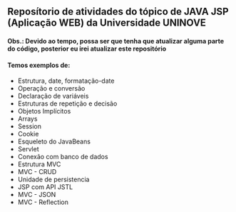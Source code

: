## Reposítorio de atividades do tópico de JAVA JSP (Aplicação WEB) da Universidade UNINOVE

#### Obs.: Devido ao tempo, possa ser que tenha que atualizar alguma parte do código, posterior eu irei atualizar este repositório

#### Temos exemplos de:
* Estrutura, date, formatação-date
* Operação e conversão
* Declaração de variáveis
* Estruturas de repetição e decisão
* Objetos Implícitos
* Arrays
* Session
* Cookie
* Esqueleto do JavaBeans
* Servlet
* Conexão com banco de dados
* Estrutura MVC
* MVC - CRUD
* Unidade de persistencia
* JSP com API JSTL
* MVC - JSON
* MVC - Reflection

